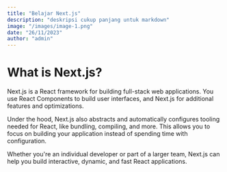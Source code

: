 ```yaml
---
title: "Belajar Next.js"
description: "deskripsi cukup panjang untuk markdown"
image: "/images/image-1.png"
date: "26/11/2023"
author: "admin"
---
```


# What is Next.js?

Next.js is a React framework for building full-stack web applications. You use React Components to build user interfaces, and Next.js for additional features and optimizations.

Under the hood, Next.js also abstracts and automatically configures tooling needed for React, like bundling, compiling, and more. This allows you to focus on building your application instead of spending time with configuration.

Whether you're an individual developer or part of a larger team, Next.js can help you build interactive, dynamic, and fast React applications.
